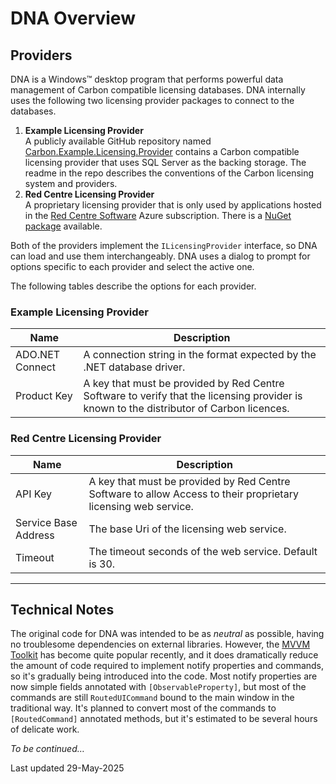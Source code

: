 # DNA Overview

## Providers

DNA is a Windows&trade; desktop program that performs powerful data management of Carbon compatible licensing databases. DNA internally uses the following two licensing provider packages to connect to the databases.

1. **Example Licensing Provider**  
   A publicly available GitHub repository named [Carbon.Example.Licensing.Provider][git1] contains a Carbon compatible licensing provider that uses SQL Server as the backing storage. The readme in the repo describes the conventions of the Carbon licensing system and providers.
2. **Red Centre Licensing Provider**  
   A proprietary licensing provider that is only used by applications hosted in the [Red Centre Software][rcs] Azure subscription. There is a [NuGet package][nug1] available.

Both of the providers implement the `ILicensingProvider` interface, so DNA can load and use them interchangeably. DNA uses a dialog to prompt for options specific to each provider and select the active one.

The following tables describe the options for each provider.

### Example Licensing Provider

| Name | Description |
| ---- | ---- |
| ADO.NET Connect | A connection string in the format expected by the .NET database driver. |
| Product Key | A key that must be provided by Red Centre Software to verify that the licensing provider is known to the distributor of Carbon licences. |


[git1]: https://github.com/redcentre/Carbon.Example.Licensing.Provider

### Red Centre Licensing Provider

| Name | Description |
| ---- | ---- |
| API Key | A key that must be provided by Red Centre Software to allow Access to their proprietary licensing web service. |
| Service Base Address | The base Uri of the licensing web service. |
| Timeout | The timeout seconds of the web service. Default is 30. |

----

## Technical Notes

The original code for DNA was intended to be as *neutral* as possible, having no troublesome dependencies on external libraries. However, the [MVVM Toolkit][mvvmkit] has become quite popular recently, and it does dramatically reduce the amount of code required to implement notify properties and commands, so it's gradually being introduced into the code. Most notify properties are now simple fields annotated with `[ObservableProperty]`, but most of the commands are still `RoutedUICommand` bound to the main window in the traditional way. It's planned to convert most of the commands to `[RoutedCommand]` annotated methods, but it's estimated to be several hours of delicate work.

*To be continued…*

Last updated 29-May-2025

[nug1]: https://www.nuget.org/packages/RCS.Licensing.Provider
[rcs]: https://www.redcentresoftware.com/
[mvvmkit]: https://learn.microsoft.com/en-us/dotnet/communitytoolkit/mvvm/